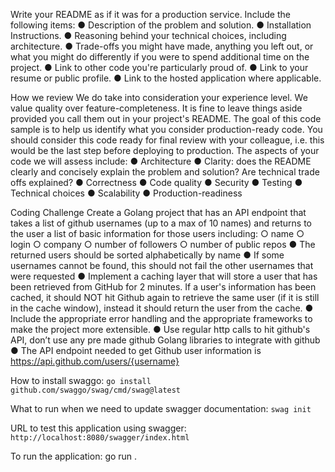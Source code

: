 Write your README as if it was for a production service. Include the following items:
● Description of the problem and solution.
● Installation Instructions.
● Reasoning behind your technical choices, including architecture.
● Trade-offs you might have made, anything you left out, or what you might do
differently if you were to spend additional time on the project.
● Link to other code you're particularly proud of.
● Link to your resume or public profile.
● Link to the hosted application where applicable.

How we review
We do take into consideration your experience level.
We value quality over feature-completeness. It is fine to leave things aside provided you
call them out in your project's README. The goal of this code sample is to help us
identify what you consider production-ready code. You should consider this code
ready for final review with your colleague, i.e. this would be the last step before
deploying to production.
The aspects of your code we will assess include:
● Architecture
● Clarity: does the README clearly and concisely explain the problem and
solution? Are technical trade offs explained?
● Correctness
● Code quality
● Security
● Testing
● Technical choices
● Scalability
● Production-readiness

Coding Challenge
Create a Golang project that has an API endpoint that takes a list of github
usernames (up to a max of 10 names) and returns to the user a list of basic
information for those users including:
○ name
○ login
○ company
○ number of followers
○ number of public repos
● The returned users should be sorted alphabetically by name
● If some usernames cannot be found, this should not fail the other usernames that
were requested
● Implement a caching layer that will store a user that has been retrieved from
GitHub for 2 minutes. If a user's information has been cached, it should NOT hit
Github again to retrieve the same user (if it is still in the cache window), instead it
should return the user from the cache.
● Include the appropriate error handling and the appropriate frameworks to make
the project more extensible.
● Use regular http calls to hit github's API, don’t use any pre made github Golang
libraries to integrate with github
● The API endpoint needed to get Github user information is
https://api.github.com/users/{username}

How to install swaggo:
`go install github.com/swaggo/swag/cmd/swag@latest`

What to run when we need to update swagger documentation:
`swag init`

URL to test this application using swagger:
`http://localhost:8080/swagger/index.html`

To run the application:
go run .